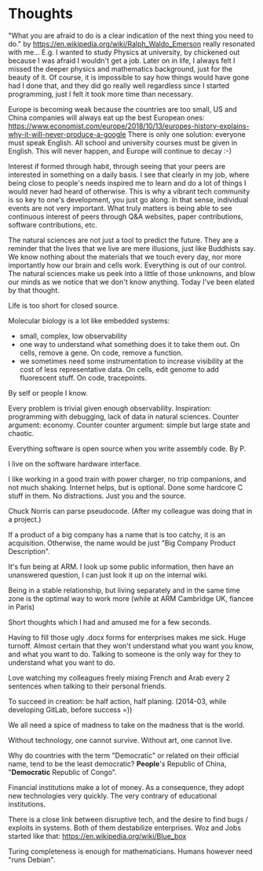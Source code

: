 # Thoughts

"What you are afraid to do is a clear indication of the next thing you need to do." by https://en.wikipedia.org/wiki/Ralph_Waldo_Emerson really resonated with me... E.g. I wanted to study Physics at university, by chickened out because I was afraid I wouldn't get a job. Later on in life, I always felt I missed the deeper physics and mathematics background, just for the beauty of it. Of course, it is impossible to say how things would have gone had I done that, and they did go really well regardless since I started programming, just I felt it took more time than necessary.

Europe is becoming weak because the countries are too small, US and China companies will always eat up the best European ones: https://www.economist.com/europe/2018/10/13/europes-history-explains-why-it-will-never-produce-a-google There is only one solution: everyone must speak English. All school and university courses must be given in English. This will never happen, and Europe will continue to decay :-)

Interest if formed through habit, through seeing that your peers are interested in something on a daily basis. I see that clearly in my job, where being close to people's needs inspired me to learn and do a lot of things I would never had heard of otherwise. This is why a vibrant tech community is so key to one's development, you just go along. In that sense, individual events are not very important. What truly matters is being able to see continuous interest of peers through Q&A websites, paper contributions, software contributions, etc.

The natural sciences are not just a tool to predict the future. They are a reminder that the lives that we live are mere illusions, just like Buddhists say. We know nothing about the materials that we touch every day, nor more importantly how our brain and cells work. Everything is out of our control. The natural sciences make us peek into a little of those unknowns, and blow our minds as we notice that we don't know anything. Today I've been elated by that thought.

Life is too short for closed source.

Molecular biology is a lot like embedded systems:

- small, complex, low observability
- one way to understand what something does it to take them out. On cells, remove a gene. On code, remove a function.
- we sometimes need some instrumentation to increase visibility at the cost of less representative data. On cells, edit genome to add fluorescent stuff. On code, tracepoints.

By self or people I know.

Every problem is trivial given enough observability. Inspiration: programming with debugging, lack of data in natural sciences. Counter argument: economy. Counter counter argument: simple but large state and chaotic.

Everything software is open source when you write assembly code. By P.

I live on the software hardware interface.

I like working in a good train with power charger, no trip companions, and not much shaking. Internet helps, but is optional. Done some hardcore C stuff in them. No distractions. Just you and the source.

Chuck Norris can parse pseudocode. (After my colleague was doing that in a project.)

If a product of a big company has a name that is too catchy, it is an acquisition. Otherwise, the name would be just "Big Company Product Description".

It's fun being at ARM. I look up some public information, then have an unanswered question, I can just look it up on the internal wiki.

Being in a stable relationship, but living separately and in the same time zone is the optimal way to work more (while at ARM Cambridge UK, fiancee in Paris)

Short thoughts which I had and amused me for a few seconds.

Having to fill those ugly .docx forms for enterprises makes me sick. Huge turnoff. Almost certain that they won't understand what you want you know, and what you want to do. Talking to someone is the only way for they to understand what you want to do.

Love watching my colleagues freely mixing French and Arab every 2 sentences when talking to their personal friends.

To succeed in creation: be half action, half planing. (2014-03, while developing GitLab, before success =))

We all need a spice of madness to take on the madness that is the world.

Without technology, one cannot survive. Without art, one cannot live.

Why do countries with the term "Democratic" or related on their official name, tend to be the least democratic? **People**'s Republic of China, "**Democratic** Republic of Congo".

Financial institutions make a lot of money. As a consequence, they adopt new technologies very quickly. The very contrary of educational institutions.

There is a close link between disruptive tech, and the desire to find bugs / exploits in systems. Both of them destabilize enterprises. Woz and Jobs started like that: https://en.wikipedia.org/wiki/Blue_box

Turing completeness is enough for mathematicians. Humans however need "runs Debian".
